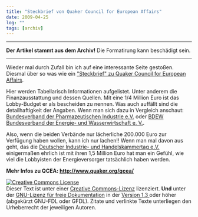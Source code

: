 ```yaml
---
title: "Steckbrief von Quaker Council for European Affairs"
date: 2009-04-25
log: ""
tags: [archiv]
---
```

<hr><b>Der Artikel stammt aus dem Archiv!</b> Die Formatirung kann beschädigt sein.<hr>
Wieder mal durch Zufall bin ich auf eine interessante Seite gestoßen. Diesmal über so was wie ein <a href="https://webgate.ec.europa.eu/transparency/regrin/consultation/displaylobbyist.do?id=3960234639-24&locale=de">"Steckbrief"  zu Quaker Council for European Affairs</a>.

Hier werden Tabellarisch Informationen aufgelistet. Unter anderem die Finanzausstattung und dessen Quellen. Mit eine 1/4 Million Euro ist das Lobby-Budget er als bescheiden zu nennen. Was auch auffällt sind die detailhaftigkeit der Angaben. Wenn man sich dazu in Vergleich anschaut: <a href="https://webgate.ec.europa.eu/transparency/regrin/consultation/displaylobbyist.do?id=76399831150-89">Bundesverband der Pharmazeutischen Industrie e.V.</a> oder <a href="https://webgate.ec.europa.eu/transparency/regrin/consultation/displaylobbyist.do?id=20457441380-38">BDEW Bundesverband der Energie- und Wasserwirtschaft e. V.</a>.

Also, wenn die beiden Verbände nur lächerliche 200.000 Euro zur Verfügung haben wollen, kann ich nur lachen!! Wenn man mal davon aus geht, das die <a href="https://webgate.ec.europa.eu/transparency/regrin/consultation/displaylobbyist.do?id=22400601191-42">Deutscher Industrie- und Handelskammertag e.V.</a> einigermaßen ehrlich ist mit ihren 1,5 Million Euro  hat man ein Gefühl, wie viel die Lobbyisten der Energieversorger tatsächlich haben werden. 

<b>Mehr Infos zu QCEA: http://www.quaker.org/qcea/ </b>

<a rel="license" href="http://creativecommons.org/licenses/by-sa/3.0/de/"><img alt="Creative Commons License" style="border-width:0" src="http://i.creativecommons.org/l/by-sa/3.0/de/88x31.png" /></a><br />Dieser <span xmlns:dc="http://purl.org/dc/elements/1.1/" href="http://purl.org/dc/dcmitype/Text" rel="dc:type">Text</span> ist unter einer <a rel="license" href="http://creativecommons.org/licenses/by-sa/3.0/de/">Creative Commons-Lizenz</a> lizenziert. <b>Und</b> unter der <a href="http://de.wikipedia.org/wiki/GFDL">GNU-Lizenz für freie Dokumentation</a> in der <a href="http://www.gnu.org/licenses/fdl-1.3.html">Version 1.3 </a> oder höher (abgekürzt GNU-FDL oder GFDL). Zitate und verlinkte Texte unterliegen den Urheberrecht der jeweiligen Autoren.
